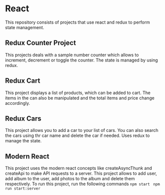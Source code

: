 # React
This repository consists of projects that use react and redux to perform state management.

## Redux Counter Project
This projects deals with a sample number counter which allows to increment, decrement or toggle the counter. The state is managed by using redux.

## Redux Cart
This project displays a list of products, which can be added to cart. The items in the can also be manipulated and the total items and price change accordingly.

## Redux Cars
This project allows you to add a car to your list of cars. You can also search the cars using thr car name and delete the car if needed. Uses redux to manage the state.

## Modern React
This project uses the modern react concepts like createAsyncThunk and createApi to make API requests to a server. This project allows to add user, add album to the user, add photos to the album and delete them respectively.
To run this project, run the following commands
```npm start ```
```npm run start:server```
